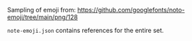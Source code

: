 Sampling of emoji from:
https://github.com/googlefonts/noto-emoji/tree/main/png/128

`note-emoji.json` contains references for the entire set.